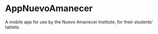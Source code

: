 # AppNuevoAmanecer
A mobile app for use by the Nuevo Amanecer Institute, for their students' tablets.
